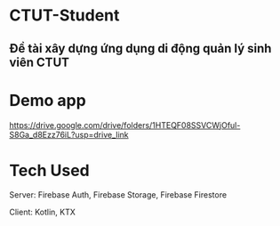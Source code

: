 # CTUT-Student
## Đề tài xây dựng ứng dụng di động quản lý sinh viên CTUT
# Demo app 
https://drive.google.com/drive/folders/1HTEQF08SSVCWjOful-S8Ga_d8Ezz76iL?usp=drive_link

# Tech Used 

Server: Firebase Auth, Firebase Storage, Firebase Firestore

Client: Kotlin, KTX
